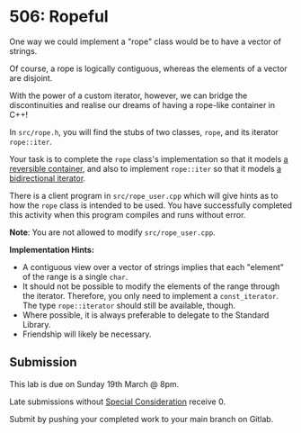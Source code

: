 # 506: Ropeful

One way we could implement a "rope" class would be to have a vector of strings.

Of course, a rope is logically contiguous, whereas the elements of a vector are disjoint.

With the power of a custom iterator, however, we can bridge the discontinuities and realise our dreams of having a rope-like container in C++!

In `src/rope.h`, you will find the stubs of two classes, `rope`, and its iterator `rope::iter`.

Your task is to complete the `rope` class's implementation so that it models [a reversible container](https://en.cppreference.com/w/cpp/named_req/ReversibleContainer), and also to implement `rope::iter` so that it models [a bidirectional iterator](https://en.cppreference.com/w/cpp/named_req/BidirectionalIterator).

There is a client program in `src/rope_user.cpp` which will give hints as to how the `rope` class is intended to be used. You have successfully completed this activity when this program compiles and runs without error.

**Note**: You are not allowed to modify `src/rope_user.cpp`.

**Implementation Hints:**
- A contiguous view over a vector of strings implies that each "element" of the range is a single `char`.
- It should not be possible to modify the elements of the range through the iterator. Therefore, you only need to implement a `const_iterator`. The type `rope::iterator` should still be available, though.
- Where possible, it is always preferable to delegate to the Standard Library.
- Friendship will likely be necessary.

## Submission

This lab is due on Sunday 19th March @ 8pm.

Late submissions without [Special Consideration](https://www.student.unsw.edu.au/special-consideration) receive 0.

Submit by pushing your completed work to your main branch on Gitlab.
